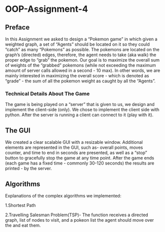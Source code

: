 # OOP-Assignment-4
## Preface


In this Assignment we asked to design a “Pokemon game” in which given a weighted graph,  a set of “Agents” should be located on it so they could “catch” as many “Pokemons” as possible.
The pokemons are located on the graph’s (directed) edges, therefore, the agent needs to take (aka walk) the proper edge to “grab” the pokemon.
Our goal is to maximize the overall sum of weights of the “grabbed” pokemons (while not exceeding the maximum amount of server calls allowed in a second - 10 max).
In other words, we are mainly interested in maximizing the overall score - which is denoted as “grade” - the sum of all the pokemon weight as caught by all the “Agents”. 
 
 ### Technical Details About The Game
 
 The game is being played on a “server” that is given to us, we design and implement the client-side (only).
 We chose to implement the client side with python.
 After the server is running a client can connect to it (play with it).
 
 ## The GUI
 We created a clear scalable GUI with a resizable window.
 Additional elements are represented in the GUI, such as- overall points, moves counter, and time to end in seconds are presented, as well as a “stop” button to gracefully stop the game at any time point.
After the game ends (each game has a fixed time - commonly 30-120 seconds) the results are printed - by the server.


## Algorithms
Explanations of the complex algorithms we implemented:

1.Shortest Path

2.Travelling Salesman Problem(TSP)-
The function receives a directed graph, list of nodes to visit, and a pokeon list the agent should move over the and eat them.

